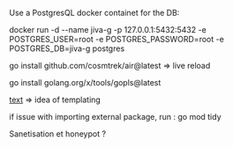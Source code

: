 Use a PostgresQL docker containet for the DB:

docker run -d --name jiva-g -p 127.0.0.1:5432:5432 -e POSTGRES_USER=root -e POSTGRES_PASSWORD=root -e POSTGRES_DB=jiva-g postgres

go install github.com/cosmtrek/air@latest => live reload

go install golang.org/x/tools/gopls@latest

[text](https://templ.guide/) => idea of templating

if issue with importing external package, run : go mod tidy

Sanetisation et honeypot ?